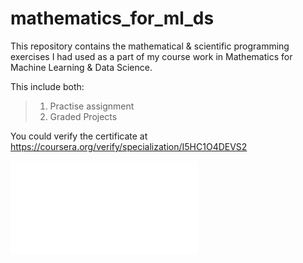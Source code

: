 # mathematics_for_ml_ds
This repository contains the mathematical &amp; scientific programming exercises I had used as a part of my course work in Mathematics for Machine Learning & Data Science.

This include both:
> 1. Practise assignment
> 2. Graded Projects

You could verify the certificate at https://coursera.org/verify/specialization/I5HC1O4DEVS2

![Alt text](certificate.pdf)


